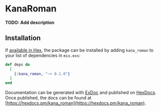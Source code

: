 # KanaRoman

**TODO: Add description**

## Installation

If [available in Hex](https://hex.pm/docs/publish), the package can be installed
by adding `kana_roman` to your list of dependencies in `mix.exs`:

```elixir
def deps do
  [
    {:kana_roman, "~> 0.1.0"}
  ]
end
```

Documentation can be generated with [ExDoc](https://github.com/elixir-lang/ex_doc)
and published on [HexDocs](https://hexdocs.pm). Once published, the docs can
be found at [https://hexdocs.pm/kana_roman](https://hexdocs.pm/kana_roman).

